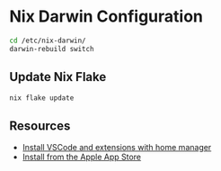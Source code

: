 # Nix Darwin Configuration

```sh
cd /etc/nix-darwin/
darwin-rebuild switch
```

## Update Nix Flake

```sh
nix flake update
```

## Resources

- [Install VSCode and extensions with home manager](https://davi.wsh/blog/2024/11/nix-vscode/)
- [Install from the Apple App Store](https://github.com/mas-cli/mas)
